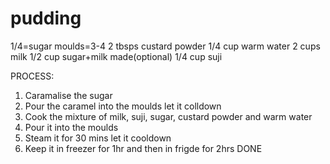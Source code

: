 # pudding
1/4=sugar
moulds=3-4
2 tbsps custard powder
1/4 cup warm water
2 cups milk
1/2 cup sugar+milk made(optional)
1/4 cup suji

PROCESS:
1. Caramalise the sugar
2. Pour the caramel  into the moulds
let it colldown
3. Cook the mixture of milk, suji, sugar, custard powder and warm water
4. Pour it into the moulds
5. Steam it for 30 mins
let it cooldown
6. Keep it in freezer for 1hr and then in frigde for 2hrs
DONE
